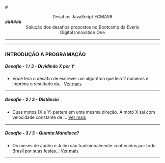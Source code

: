 #<center>Desafios JavaScript ECMAS6</center>
######<center>Solução dos desafios propostos no Bootcamp da Everis</center> <center> Digital Innovation One</center>
___
___
### INTRODUÇÃO A PROGRAMAÇÃO

##### Desafio - 1 / 3 - Dividindo X por Y
 * Você terá o desafio de escrever um algoritmo que leia 2 números e imprima o resultado da...
[Ver mais](https://github.com/aluiziomonteiro/desafios-javascript/001.js)
___
##### Desafio - 2 / 3 - Distância
 * Duas motos (X e Y) partem em uma mesma direção. A moto X sai com velocidade constante de ...
[Ver mais](https://github.com/aluiziomonteiro/desafios-javascript/002.js)
___
##### Desafio - 3 / 3 - Quanta Mandioca?
 * Os meses de Junho e Julho são tradicionalmente conhecidos por todo Brasil por suas festas...
[Ver mais](https://github.com/aluiziomonteiro/desafios-javascript/003.js)
___
